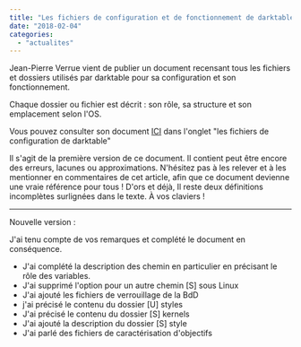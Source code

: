 ```yaml
---
title: "Les fichiers de configuration et de fonctionnement de darktable"
date: "2018-02-04"
categories: 
  - "actualites"
---
```


Jean-Pierre Verrue vient de publier un document recensant tous les fichiers et dossiers utilisés par darktable pour sa configuration et son fonctionnement.

Chaque dossier ou fichier est décrit :  son rôle, sa structure et son emplacement selon l'OS.

Vous pouvez consulter son document [ICI](http://darktable.fr/les-fichiers-de-configuration/) dans l'onglet "les fichiers de configuration de darktable"

Il s'agit de la première version de ce document. Il contient peut être encore des erreurs, lacunes ou approximations. N'hésitez pas à les relever et à les mentionner en commentaires de cet article, afin que ce document devienne une vraie référence pour tous ! D'ors et déjà,  Il reste deux définitions incomplètes surlignées dans le texte. À vos claviers !

* * *

Nouvelle version :

J'ai tenu compte de vos remarques et complété le document en conséquence.

- J'ai complété la description des chemin en particulier en précisant le rôle des variables.
- J'ai supprimé l'option pour un autre chemin [S] sous Linux
- J'ai ajouté les fichiers de verrouillage de la BdD
- j'ai précisé le contenu du dossier [U] styles
- J'ai précisé le contenu du dossier [S] kernels
- J'ai ajouté la description du dossier [S] style
- J'ai parlé des fichiers de caractérisation d'objectifs
